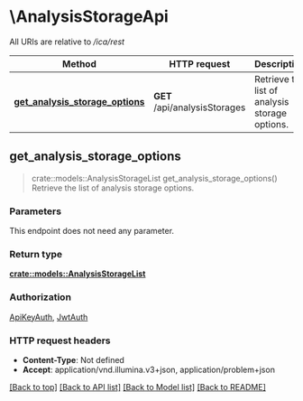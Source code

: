 # \AnalysisStorageApi

All URIs are relative to */ica/rest*

Method | HTTP request | Description
------------- | ------------- | -------------
[**get_analysis_storage_options**](AnalysisStorageApi.md#get_analysis_storage_options) | **GET** /api/analysisStorages | Retrieve the list of analysis storage options.



## get_analysis_storage_options

> crate::models::AnalysisStorageList get_analysis_storage_options()
Retrieve the list of analysis storage options.

### Parameters

This endpoint does not need any parameter.

### Return type

[**crate::models::AnalysisStorageList**](AnalysisStorageList.md)

### Authorization

[ApiKeyAuth](../README.md#ApiKeyAuth), [JwtAuth](../README.md#JwtAuth)

### HTTP request headers

- **Content-Type**: Not defined
- **Accept**: application/vnd.illumina.v3+json, application/problem+json

[[Back to top]](#) [[Back to API list]](../README.md#documentation-for-api-endpoints) [[Back to Model list]](../README.md#documentation-for-models) [[Back to README]](../README.md)

